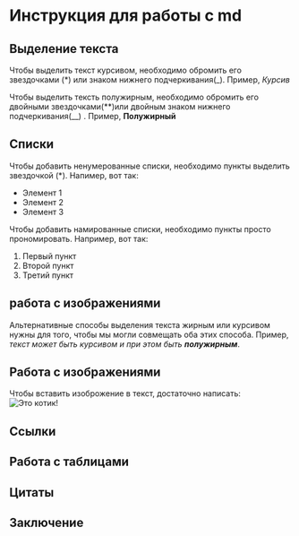 # Инструкция для работы с md

## Выделение текста 

Чтобы выделить текст курсивом, необходимо обромить его звездочками (*) или знаком нижнего подчеркивания(_). Пример, *Курсив* 

Чтобы выделить тексть полужирным, необходимо обромить его двойными звездочками(**)или двойным знаком нижнего подчеркивания(__) . Пример, **Полужирный**
## Списки 

Чтобы добавить ненумерованные списки, необходимо пункты выделить звездочкой (*). Напимер, вот так:
* Элемент 1
* Элемент 2
* Элемент 3

Чтобы добавить намированные списки, необходимо пункты просто прономировать. Например, вот так:
1. Первый пункт
2. Второй пункт
3. Третий пункт

## работа с изображениями

Альтернативные способы выделения текста жирным или курсивом нужны для того, чтобы мы могли совмещать оба этих способа. Пример, _текст может быть курсивом и при этом быть **полужирным**_.


## Работа с изображениями

Чтобы вставить изоброжение в текст, достаточно написать: ![Это котик!](fe22186dba2df35f07573604aa8a0e63.jpeg)

## Ссылки

## Работа с таблицами 

## Цитаты

## Заключение 